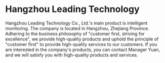 # Hangzhou Leading Technology 

Hangzhou Leading Technology Co., Ltd.'s main product is intelligent monitoring. The company is located in Hangzhou, Zhejiang Province. Adhering to the business philosophy of "customer first, striving for excellence", we provide high-quality products and uphold the principle of "customer first" to provide high-quality services to our customers. If you are interested in the company's products, you can contact Manager Yuan, and we will satisfy you with high-quality products and services.
